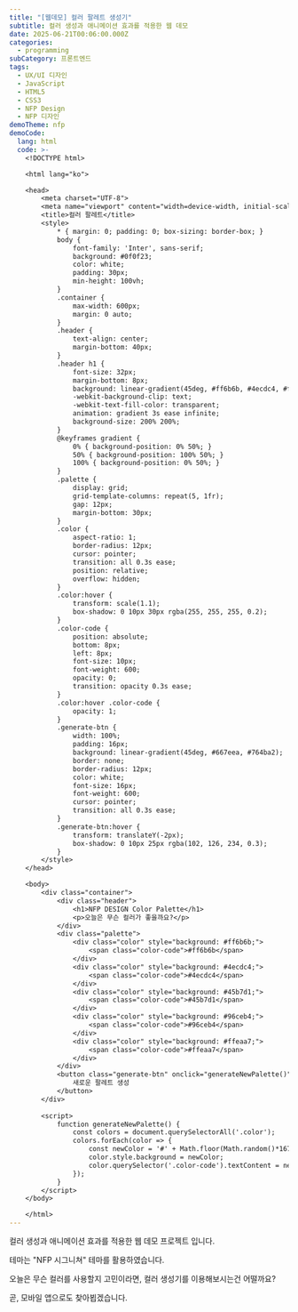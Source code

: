 ```yaml
---
title: "[웹데모] 컬러 팔레트 생성기"
subtitle: 컬러 생성과 애니메이션 효과를 적용한 웹 데모
date: 2025-06-21T00:06:00.000Z
categories:
  - programming
subCategory: 프론트엔드
tags:
  - UX/UI 디자인
  - JavaScript
  - HTML5
  - CSS3
  - NFP Design
  - NFP 디자인
demoTheme: nfp
demoCode:
  lang: html
  code: >-
    <!DOCTYPE html>

    <html lang="ko">

    <head>
        <meta charset="UTF-8">
        <meta name="viewport" content="width=device-width, initial-scale=1.0">
        <title>컬러 팔레트</title>
        <style>
            * { margin: 0; padding: 0; box-sizing: border-box; }
            body {
                font-family: 'Inter', sans-serif;
                background: #0f0f23;
                color: white;
                padding: 30px;
                min-height: 100vh;
            }
            .container {
                max-width: 600px;
                margin: 0 auto;
            }
            .header {
                text-align: center;
                margin-bottom: 40px;
            }
            .header h1 {
                font-size: 32px;
                margin-bottom: 8px;
                background: linear-gradient(45deg, #ff6b6b, #4ecdc4, #ffe66d, #ff6b6b);
                -webkit-background-clip: text;
                -webkit-text-fill-color: transparent;
                animation: gradient 3s ease infinite;
                background-size: 200% 200%;
            }
            @keyframes gradient {
                0% { background-position: 0% 50%; }
                50% { background-position: 100% 50%; }
                100% { background-position: 0% 50%; }
            }
            .palette {
                display: grid;
                grid-template-columns: repeat(5, 1fr);
                gap: 12px;
                margin-bottom: 30px;
            }
            .color {
                aspect-ratio: 1;
                border-radius: 12px;
                cursor: pointer;
                transition: all 0.3s ease;
                position: relative;
                overflow: hidden;
            }
            .color:hover {
                transform: scale(1.1);
                box-shadow: 0 10px 30px rgba(255, 255, 255, 0.2);
            }
            .color-code {
                position: absolute;
                bottom: 8px;
                left: 8px;
                font-size: 10px;
                font-weight: 600;
                opacity: 0;
                transition: opacity 0.3s ease;
            }
            .color:hover .color-code {
                opacity: 1;
            }
            .generate-btn {
                width: 100%;
                padding: 16px;
                background: linear-gradient(45deg, #667eea, #764ba2);
                border: none;
                border-radius: 12px;
                color: white;
                font-size: 16px;
                font-weight: 600;
                cursor: pointer;
                transition: all 0.3s ease;
            }
            .generate-btn:hover {
                transform: translateY(-2px);
                box-shadow: 0 10px 25px rgba(102, 126, 234, 0.3);
            }
        </style>
    </head>

    <body>
        <div class="container">
            <div class="header">
                <h1>NFP DESIGN Color Palette</h1>
                <p>오늘은 무슨 컬러가 좋을까요?</p>
            </div>
            <div class="palette">
                <div class="color" style="background: #ff6b6b;">
                    <span class="color-code">#ff6b6b</span>
                </div>
                <div class="color" style="background: #4ecdc4;">
                    <span class="color-code">#4ecdc4</span>
                </div>
                <div class="color" style="background: #45b7d1;">
                    <span class="color-code">#45b7d1</span>
                </div>
                <div class="color" style="background: #96ceb4;">
                    <span class="color-code">#96ceb4</span>
                </div>
                <div class="color" style="background: #ffeaa7;">
                    <span class="color-code">#ffeaa7</span>
                </div>
            </div>
            <button class="generate-btn" onclick="generateNewPalette()">
                새로운 팔레트 생성
            </button>
        </div>
        
        <script>
            function generateNewPalette() {
                const colors = document.querySelectorAll('.color');
                colors.forEach(color => {
                    const newColor = '#' + Math.floor(Math.random()*16777215).toString(16);
                    color.style.background = newColor;
                    color.querySelector('.color-code').textContent = newColor;
                });
            }
        </script>
    </body>

    </html>
---
```

컬러 생성과 애니메이션 효과를 적용한 웹 데모 프로젝트 입니다.

테마는 "NFP 시그니쳐" 테마를 활용하였습니다.

오늘은 무슨 컬러를 사용할지 고민이라면, 컬러 생성기를 이용해보시는건 어떨까요?

곧, 모바일 앱으로도 찾아뵙겠습니다.
